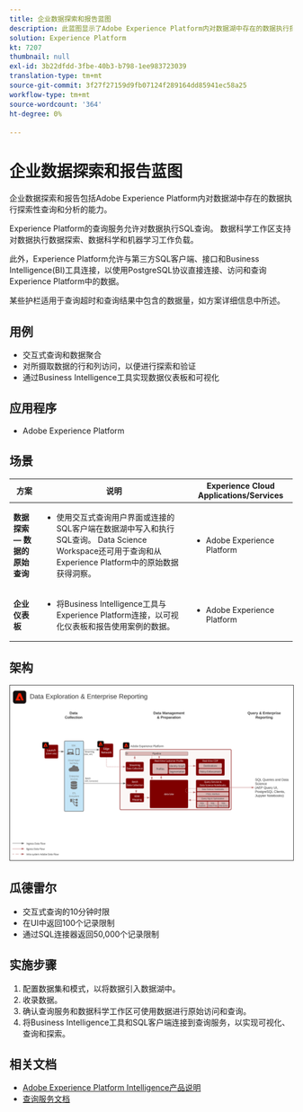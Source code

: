 ```yaml
---
title: 企业数据探索和报告蓝图
description: 此蓝图显示了Adobe Experience Platform内对数据湖中存在的数据执行探索性查询和分析的能力。
solution: Experience Platform
kt: 7207
thumbnail: null
exl-id: 3b22dfdd-3fbe-40b3-b798-1ee983723039
translation-type: tm+mt
source-git-commit: 3f27f27159d9fb07124f289164dd85941ec58a25
workflow-type: tm+mt
source-wordcount: '364'
ht-degree: 0%

---
```


# 企业数据探索和报告蓝图

企业数据探索和报告包括Adobe Experience Platform内对数据湖中存在的数据执行探索性查询和分析的能力。

Experience Platform的查询服务允许对数据执行SQL查询。 数据科学工作区支持对数据执行数据探索、数据科学和机器学习工作负载。

此外，Experience Platform允许与第三方SQL客户端、接口和Business Intelligence(BI)工具连接，以使用PostgreSQL协议直接连接、访问和查询Experience Platform中的数据。

某些护栏适用于查询超时和查询结果中包含的数据量，如方案详细信息中所述。

## 用例

* 交互式查询和数据聚合
* 对所摄取数据的行和列访问，以便进行探索和验证
* 通过Business Intelligence工具实现数据仪表板和可视化

## 应用程序

* Adobe Experience Platform

## 场景

| 方案 | 说明 | Experience Cloud Applications/Services |
|---|---|---|
| **数据探索 — 数据的原始查询** | <ul><li>使用交互式查询用户界面或连接的SQL客户端在数据湖中写入和执行SQL查询。 Data Science Workspace还可用于查询和从Experience Platform中的原始数据获得洞察。</li></ul> | <ul><li>Adobe Experience Platform</li></ul> |
| **企业仪表板** | <ul><li>将Business Intelligence工具与Experience Platform连接，以可视化仪表板和报告使用案例的数据。</li></ul> | <ul><li>Adobe Experience Platform</li></ul> |

## 架构

<img src="assets/dataexplore.svg" alt="企业数据探索与报告蓝图的参考体系" style="border:1px solid #4a4a4a" />

## 瓜德雷尔

* 交互式查询的10分钟时限
* 在UI中返回100个记录限制
* 通过SQL连接器返回50,000个记录限制

## 实施步骤

1. 配置数据集和模式，以将数据引入数据湖中。
1. 收录数据。
1. 确认查询服务和数据科学工作区可使用数据进行原始访问和查询。
1. 将Business Intelligence工具和SQL客户端连接到查询服务，以实现可视化、查询和探索。

## 相关文档

* [Adobe Experience Platform Intelligence产品说明](https://helpx.adobe.com/legal/product-descriptions/adobe-experience-platform-intelligence---product-description.html)
* [查询服务文档](https://experienceleague.adobe.com/docs/experience-platform/query/home.html?lang=en)
